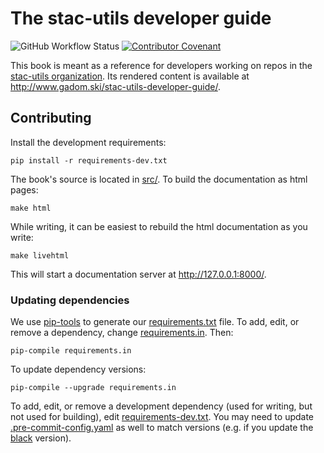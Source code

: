 # The stac-utils developer guide

![GitHub Workflow Status](https://img.shields.io/github/actions/workflow/status/gadomski/stac-utils-developer-guide/deploy.yaml?style=for-the-badge)
[![Contributor Covenant](https://img.shields.io/badge/Contributor%20Covenant-2.1-4baaaa.svg?style=for-the-badge)](./CODE_OF_CONDUCT)

This book is meant as a reference for developers working on repos in the [stac-utils organization](https://github.com/stac-utils).
Its rendered content is available at <http://www.gadom.ski/stac-utils-developer-guide/>.

## Contributing

Install the development requirements:

```shell
pip install -r requirements-dev.txt
```

The book's source is located in [src/](./src/).
To build the documentation as html pages:

```shell
make html
```

While writing, it can be easiest to rebuild the html documentation as you write:

```shell
make livehtml
```

This will start a documentation server at <http://127.0.0.1:8000/>.

### Updating dependencies

We use [pip-tools](https://github.com/jazzband/pip-tools) to generate our [requirements.txt](./requirements.txt) file.
To add, edit, or remove a dependency, change [requirements.in](./requirements.in).
Then:

```shell
pip-compile requirements.in
```

To update dependency versions:

```shell
pip-compile --upgrade requirements.in
```

To add, edit, or remove a development dependency (used for writing, but not used for building), edit [requirements-dev.txt](./requirements-dev.txt).
You may need to update [.pre-commit-config.yaml](./.pre-commit-config.yaml) as well to match versions (e.g. if you update the [black](https://github.com/psf/black) version).
